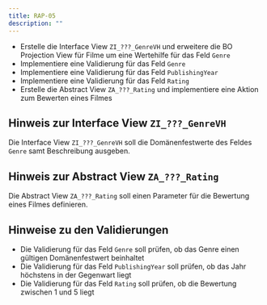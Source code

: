 ```yaml
---
title: RAP-05
description: ""
---
```


- Erstelle die Interface View `ZI_???_GenreVH` und erweitere die BO Projection View für Filme um eine Wertehilfe für das Feld `Genre`
- Implementiere eine Validierung für das Feld `Genre`
- Implementiere eine Validierung für das Feld `PublishingYear`
- Implementiere eine Validierung für das Feld `Rating`
- Erstelle die Abstract View `ZA_???_Rating` und implementiere eine Aktion zum Bewerten eines Filmes

## Hinweis zur Interface View `ZI_???_GenreVH`

Die Interface View `ZI_???_GenreVH` soll die Domänenfestwerte des Feldes `Genre` samt Beschreibung ausgeben.

## Hinweis zur Abstract View `ZA_???_Rating`

Die Abstract View `ZA_???_Rating` soll einen Parameter für die Bewertung eines Filmes definieren.

## Hinweise zu den Validierungen

- Die Validierung für das Feld `Genre` soll prüfen, ob das Genre einen gültigen Domänenfestwert beinhaltet
- Die Validierung für das Feld `PublishingYear` soll prüfen, ob das Jahr höchstens in der Gegenwart liegt
- Die Validierung für das Feld `Rating` soll prüfen, ob die Bewertung zwischen 1 und 5 liegt
